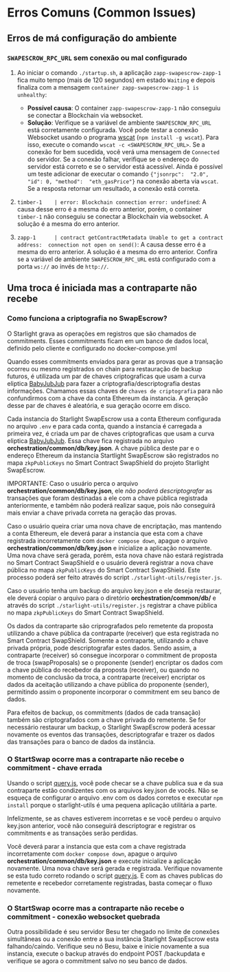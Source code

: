 # Erros Comuns (Common Issues)

## Erros de má configuração do ambiente

### `SWAPESCROW_RPC_URL` sem conexão ou mal configurado

1) Ao iniciar o comando `./startup.sh`, a aplicação `zapp-swapescrow-zapp-1` fica muito tempo (mais de 120 segundos) em estado `Waiting` e depois finaliza com a mensagem `container zapp-swapescrow-zapp-1 is unhealthy`:

   - **Possível causa**: O container `zapp-swapescrow-zapp-1` não conseguiu se conectar a Blockchain via websocket.
   - **Solução**: Verifique se a variável de ambiente `SWAPESCROW_RPC_URL` está corretamente configurada. Você pode testar a conexão Websocket usando o programa [wscat](https://www.npmjs.com/package/wscat) (`npm install -g wscat`). Para isso, execute o comando `wscat -c <SWAPESCROW_RPC_URL>`. Se a conexão for bem sucedida, você verá uma mensagem de `Connected` do servidor. Se a conexão falhar, verifique se o endereço do servidor está correto e se o servidor está acessível. Ainda é possível um teste adicionar de executar o comando `{"jsonrpc":  "2.0", "id": 0, "method":  "eth_gasPrice"}` na conexão aberta via `wscat`. Se a resposta retornar um resultado, a conexão está correta.

2) `timber-1    | error: Blockchain connection error: undefined`: A causa desse erro é a mesma do erro anterior, porém, o container `timber-1` não conseguiu se conectar a Blockchain via websocket. A solução é a mesma do erro anterior.

3) `zapp-1      | contract getContractMetadata Unable to get a contract address:  connection not open on send()`: A causa desse erro é a mesma do erro anterior. A solução é a mesma do erro anterior. Confira se a variável de ambiente `SWAPESCROW_RPC_URL` está configurado com a porta `ws://` ao invés de `http://`.

## Uma troca é iniciada mas a contraparte não recebe 

### Como funciona a criptografia no SwapEscrow?

O Starlight grava as operações em registros que são chamados de commitments. Esses commitments ficam em um banco de dados local, definido pelo cliente e configurado no docker-compose.yml

Quando esses commitments enviados para gerar as provas que a transação ocorreu ou mesmo registrados on chain para restauração de backup futuros, é utilizada um par de chaves criptograficas que usam a curva eliptica [BabyJubJub](https://docs.iden3.io/publications/pdfs/Baby-Jubjub.pdf) para fazer a criptografia/descriptografia destas informações. Chamamos essas chaves de `chaves de criptografia` para não confundirmos com a chave da conta Ethereum da instancia. A geração desse par de chaves é aleatória, e sua geração ocorre em disco.

Cada instancia do Starlight SwapEscrow usa a conta Ethereum configurada no arquivo `.env` e para cada conta, quando a instancia é carregada a primeira vez, é criada um par de chaves criptograficas que usam a curva eliptica [BabyJubJub](https://docs.iden3.io/publications/pdfs/Baby-Jubjub.pdf). Essa chave fica registrada no arquivo **orchestration/common/db/key.json**. A chave pública deste par e o endereço Ethereum da instancia Startlight SwapEscrow são registrados no mapa `zkpPublicKeys` no Smart Contract SwapShield do projeto Starlight SwapEscrow.

IMPORTANTE: Caso o usuário perca o arquivo **orchestration/common/db/key.json**, ele *não poderá descriptografar* as transações que foram destinadas a ele com a chave pública registrada anteriormente, e também não poderá realizar saque, pois não conseguirá mais enviar a chave privada correta na geração das provas. 

Caso o usuário queira criar uma nova chave de encriptação, mas mantendo a conta Ethereum, ele deverá parar a instancia que esta com a chave registrada incorretamente com `docker compose down`, apague o arquivo **orchestration/common/db/key.json** e inicialize a aplicação novamente. Uma nova chave será gerada, porém, esta nova chave não estará registrada no Smart Contract SwapShield e o usuário deverá registrar a nova chave pública no mapa `zkpPublicKeys` do Smart Contract SwapShield. Este processo poderá ser feito através do script `./starlight-utils/register.js`.

Caso o usuário tenha um backup do arquivo key.json e ele deseja restaurar, ele deverá copiar o arquivo para o diretório **orchestration/common/db/** e através do script `./starlight-utils/register.js` registrar a chave pública no mapa `zkpPublicKeys` do Smart Contract SwapShield. 

Os dados da contraparte são criprografados pelo remetente da proposta utilizando a chave pública da contraparte (receiver) que esta registrada no Smart Contract SwapShield. Somente a contraparte, utilizando a chave privada própria, pode descriptografar estes dados. Sendo assim, a contraparte (receiver) só consegue incorporar o commitment de proposta de troca (swapProposals) se o proponente (sender) encriptar os dados com a chave pública do recebedor da proposta (receiver), ou quando no momento de conclusão da troca, a contraparte (receiver) encriptar os dados da aceitação utilizando a chave pública do proponente (sender), permitindo assim o proponente incorporar o commitment em seu banco de dados.

Para efeitos de backup, os commitments (dados de cada transação) também são criptografados com a chave privada do remetente. Se for necessário restaurar um backup, o Starlight SwapEscrow poderá acessar novamente os eventos das transações, descriptografar e trazer os dados das transações para o banco de dados da instância.

### O StartSwap ocorre mas a contraparte não recebe o commitment - chave errada

Usando o script [query.js](../starlight-utils/query.js), você pode checar se a chave publica sua e da sua contraparte estão condizentes com os arquivos key.json de vocês. Não se esqueça de configurar o arquivo .env com os dados corretos e executar `npm install` porque o starlight-utils é uma pequena aplicação utilitária a parte.

Infelizmente, se as chaves estiverem incorretas e se você perdeu o arquivo key.json anterior, você não conseguirá descriptograr e registrar os commitments e as transações serão perdidas.

Você deverá parar a instancia que esta com a chave registrada incorretamente com `docker compose down`, apague o arquivo **orchestration/common/db/key.json** e execute inicialize a aplicação novamente. Uma nova chave será gerada e registrada. Verifique novamente se esta tudo correto rodando o script [query.js](../starlight-utils/query.js). E com as chaves publicas do remetente e recebedor corretamente registradas, basta começar o fluxo novamente. 

### O StartSwap ocorre mas a contraparte não recebe o commitment - conexão websocket quebrada

Outra possibilidade é seu servidor Besu ter chegado no limite de conexões simultâneas ou a conexão entre a sua instância Starlight SwapEscrow esta falhando/caindo. Verifique seu nó Besu, baixe e inicie novamente a sua instancia, execute o backup através do endpoint POST /backupdata e verifique se agora o commitment salvo no seu banco de dados.
